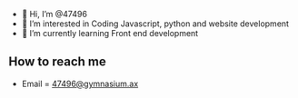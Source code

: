 - 👋 Hi, I’m @47496
- 👀 I’m interested in Coding Javascript, python and website development
- 🌱 I’m currently learning Front end development

## How to reach me  
- Email = 47496@gymnasium.ax

<!---
47496/47496 is a ✨ special ✨ repository because its `README.md` (this file) appears on your GitHub profile.
You can click the Preview link to take a look at your changes.
--->
